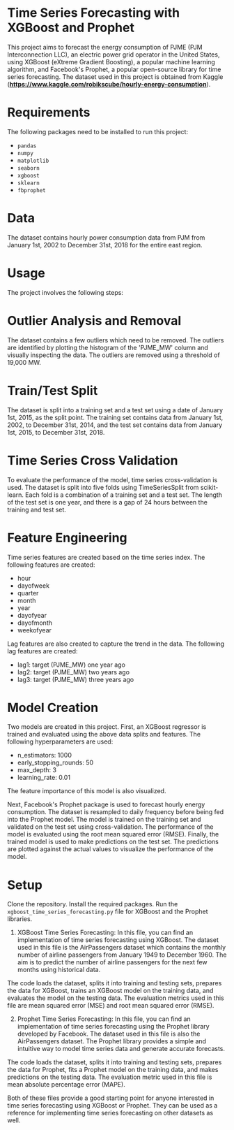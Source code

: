 # Time Series Forecasting with XGBoost and Prophet

This project aims to forecast the energy consumption of PJME (PJM Interconnection LLC), an electric power grid operator in the United States, using XGBoost (eXtreme Gradient Boosting), a popular machine learning algorithm, and Facebook's Prophet, a popular open-source library for time series forecasting. The dataset used in this project is obtained from Kaggle (**https://www.kaggle.com/robikscube/hourly-energy-consumption**).

# Requirements
The following packages need to be installed to run this project:

* `pandas`
* `numpy`
* `matplotlib`
* `seaborn`
* `xgboost`
* `sklearn`
* `fbprophet`

# Data

The dataset contains hourly power consumption data from PJM from January 1st, 2002 to December 31st, 2018 for the entire east region.

# Usage

The project involves the following steps:

# Outlier Analysis and Removal

The dataset contains a few outliers which need to be removed. The outliers are identified by plotting the histogram of the 'PJME_MW' column and visually inspecting the data. The outliers are removed using a threshold of 19,000 MW.

# Train/Test Split

The dataset is split into a training set and a test set using a date of January 1st, 2015, as the split point. The training set contains data from January 1st, 2002, to December 31st, 2014, and the test set contains data from January 1st, 2015, to December 31st, 2018.

# Time Series Cross Validation

To evaluate the performance of the model, time series cross-validation is used. The dataset is split into five folds using TimeSeriesSplit from scikit-learn. Each fold is a combination of a training set and a test set. The length of the test set is one year, and there is a gap of 24 hours between the training and test set.

# Feature Engineering

Time series features are created based on the time series index. The following features are created:

* hour
* dayofweek
* quarter
* month
* year
* dayofyear
* dayofmonth
* weekofyear

Lag features are also created to capture the trend in the data. The following lag features are created:

* lag1: target (PJME_MW) one year ago
* lag2: target (PJME_MW) two years ago
* lag3: target (PJME_MW) three years ago

# Model Creation

Two models are created in this project. First, an XGBoost regressor is trained and evaluated using the above data splits and features. The following hyperparameters are used:

* n_estimators: 1000
* early_stopping_rounds: 50
* max_depth: 3
* learning_rate: 0.01

The feature importance of this model is also visualized.

Next, Facebook's Prophet package is used to forecast hourly energy consumption. The dataset is resampled to daily frequency before being fed into the Prophet model. The model is trained on the training set and validated on the test set using cross-validation. The performance of the model is evaluated using the root mean squared error (RMSE). Finally, the trained model is used to make predictions on the test set. The predictions are plotted against the actual values to visualize the performance of the model.

# Setup

Clone the repository.
Install the required packages.
Run the `xgboost_time_series_forecasting.py` file for XGBoost and the Prophet libraries.

1. XGBoost Time Series Forecasting:
In this file, you can find an implementation of time series forecasting using XGBoost. The dataset used in this file is the AirPassengers dataset which contains the monthly number of airline passengers from January 1949 to December 1960. The aim is to predict the number of airline passengers for the next few months using historical data.

The code loads the dataset, splits it into training and testing sets, prepares the data for XGBoost, trains an XGBoost model on the training data, and evaluates the model on the testing data. The evaluation metrics used in this file are mean squared error (MSE) and root mean squared error (RMSE).

2. Prophet Time Series Forecasting:
In this file, you can find an implementation of time series forecasting using the Prophet library developed by Facebook. The dataset used in this file is also the AirPassengers dataset. The Prophet library provides a simple and intuitive way to model time series data and generate accurate forecasts.

The code loads the dataset, splits it into training and testing sets, prepares the data for Prophet, fits a Prophet model on the training data, and makes predictions on the testing data. The evaluation metric used in this file is mean absolute percentage error (MAPE).

Both of these files provide a good starting point for anyone interested in time series forecasting using XGBoost or Prophet. They can be used as a reference for implementing time series forecasting on other datasets as well.
